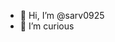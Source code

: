 - 👋 Hi, I’m @sarv0925
- 👀 I’m curious

<!---
sarv0925/sarv0925 is a ✨ special ✨ repository because its `README.md` (this file) appears on your GitHub profile.
You can click the Preview link to take a look at your changes.
--->
